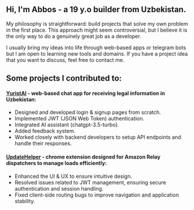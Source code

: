 ## Hi, I'm Abbos - a 19 y.o builder from Uzbekistan.

My philosophy is straightforward: build projects that solve my own problem in the first place. This approach might seem controversial, but I believe it is the only way to do a genuinely great job as a developer.

I usually bring my ideas into life through web-based apps or telegram bots but I am open to learning new tools and domains. If you have a project idea that you want to discuss, feel free to contact me.

## Some projects I contributed to:

#### [YuristAI](https://github.com/javoxirone/yuristai-client-side) - web-based chat app for receiving legal information in Uzbekistan:
- Designed and developed login & signup pages from scratch.
- Implemented JWT (JSON Web Token) authentication.
- Integrated AI assistant (chatgpt-3.5-turbo).
- Added feedback system.
- Worked closely with backend developers to setup API endpoints and handle their responses.

#### [UpdateHelper](https://chromewebstore.google.com/detail/updatehelper/hgkmpgodmnpfbcfpicchlpgiigknppnl?hl=en) - chrome extension designed for Amazon Relay dispatchers to manage loads efficiently:
- Enhanced the UI & UX to ensure intuitive design.
- Resolved issues related to JWT management, ensuring secure authentication and session handling.
- Fixed client-side routing bugs to improve navigation and application stability.


